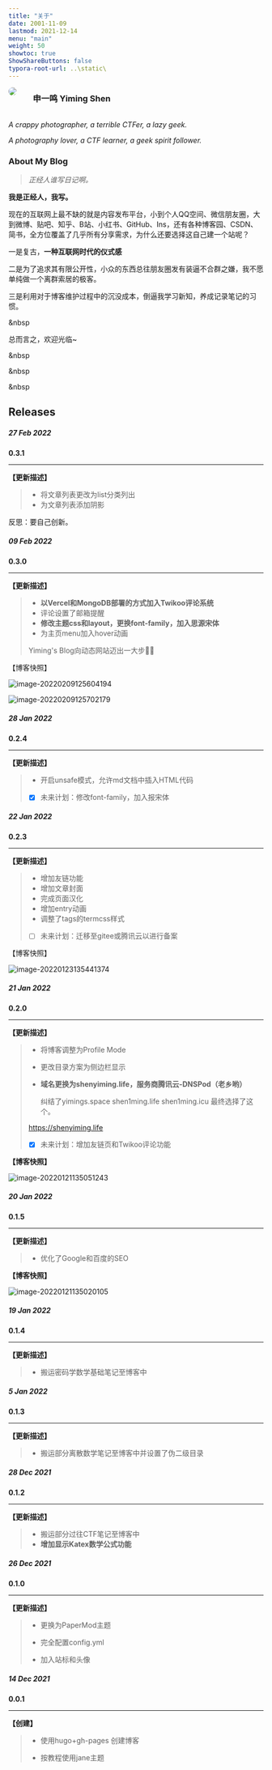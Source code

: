 ```yaml
---
title: "关于"
date: 2001-11-09
lastmod: 2021-12-14
menu: "main"
weight: 50
showtoc: true
ShowShareButtons: false
typora-root-url: ..\static\
---
```


<div class="golf">
	<div class="photo" style="float:left;width:8%;margin-bottom: 20px; "><img src="/about.assets/123.jpg" style="border-radius: 550px; "></div>
	<div class="intro" style="float:left ">
		<p> </p>
	    <h3 style="margin-top:-5px ">&nbsp 申一鸣 Yiming Shen</h3>
	</div>
</div>
<br>
<br>
<br>

*A crappy photographer, a terrible CTFer, a lazy geek.*

*A photography lover, a CTF learner, a geek  spirit follower.*



### About My Blog

> *正经人谁写日记啊。*

**我是正经人，我写。**

现在的互联网上最不缺的就是内容发布平台，小到个人QQ空间、微信朋友圈，大到微博、贴吧、知乎、B站、小红书、GitHub、Ins，还有各种博客园、CSDN、简书，全方位覆盖了几乎所有分享需求，为什么还要选择这自己建一个站呢？

一是复古，**一种互联网时代的仪式感**

二是为了追求其有限公开性，小众的东西总往朋友圈发有装逼不合群之嫌，我不愿单纯做一个离群索居的极客。

三是利用对于博客维护过程中的沉没成本，倒逼我学习新知，养成记录笔记的习惯。

&nbsp

总而言之，欢迎光临~

&nbsp

&nbsp

&nbsp



## Releases

##### 27 Feb 2022

**0.3.1**

---

**【更新描述】**
> - 将文章列表更改为list分类列出
> - 为文章列表添加阴影

反思：要自己创新。

##### 09 Feb 2022

**0.3.0**

---

**【更新描述】**
> - **以Vercel和MongoDB部署的方式加入Twikoo评论系统**
> - 评论设置了邮箱提醒
> - **修改主题css和layout，更换font-family，加入思源宋体**
> - 为主页menu加入hover动画
>
> Yiming's Blog向动态网站迈出一大步✌🏻

【博客快照】

![image-20220209125604194](/about.assets/%7D/image-20220209125604194.png)

![image-20220209125702179](/about.assets/%7D/image-20220209125702179.png)

##### 28 Jan 2022

**0.2.4**

---

**【更新描述】**

> - 开启unsafe模式，允许md文档中插入HTML代码
>
> - [x] 未来计划：修改font-family，加入报宋体

##### 22 Jan 2022

**0.2.3**

---

**【更新描述】**

> - 增加友链功能
> - 增加文章封面
> - 完成页面汉化
> - 增加entry动画
> - 调整了tags的termcss样式
>
> - [ ] 未来计划：迁移至gitee或腾讯云以进行备案

【博客快照】

![image-20220123135441374](/about.assets/image-20220123135441374.png)


##### 21 Jan 2022

**0.2.0**

---

**【更新描述】**

> - 将博客调整为Profile Mode
>
> - 更改目录方案为侧边栏显示
>
> - **域名更换为shenyiming.life，服务商腾讯云-DNSPod（老乡哟）**
>
>   纠结了yimings.space shen1ming.life shen1ming.icu 最终选择了这个。
>
> https://shenyiming.life
>
> - [x] 未来计划：增加友链页和Twikoo评论功能

**【博客快照】**

![image-20220121135051243](/about.assets/image-20220121135051243.png)

##### 20 Jan 2022

**0.1.5**

---

**【更新描述】**

> - 优化了Google和百度的SEO

**【博客快照】**

![image-20220121135020105](/about.assets/image-20220121135020105.png)

##### 19 Jan 2022

**0.1.4**

---
**【更新描述】**

> - 搬运密码学数学基础笔记至博客中


##### 5 Jan 2022
**0.1.3**

---

**【更新描述】**

> - 搬运部分离散数学笔记至博客中并设置了伪二级目录

##### 28 Dec 2021
**0.1.2**

---

**【更新描述】**

> - 搬运部分过往CTF笔记至博客中
> - **增加显示Katex数学公式功能**

##### 26 Dec 2021
**0.1.0**

---

**【更新描述】**
> - 更换为PaperMod主题
> 
> - 完全配置config.yml
> 
> - 加入站标和头像

##### 14 Dec 2021
**0.0.1**

---

**【创建】**
> - 使用hugo+gh-pages 创建博客
>
> - 按教程使用jane主题









